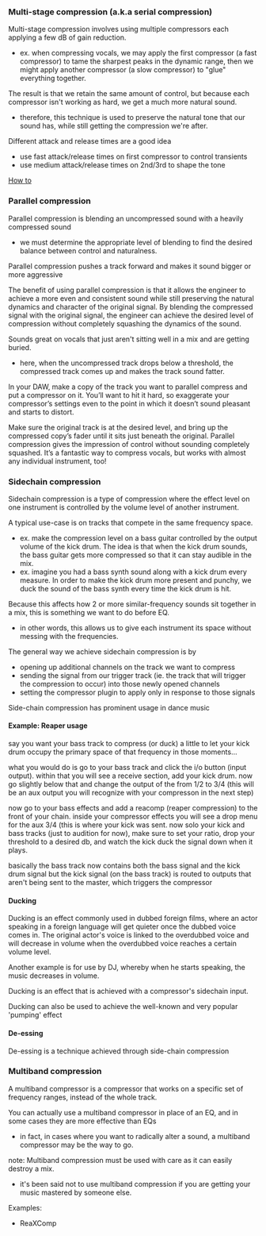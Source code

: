 
### Multi-stage compression (a.k.a serial compression)
Multi-stage compression involves using multiple compressors each applying a few dB of gain reduction.
- ex. when compressing vocals, we may apply the first compressor (a fast compressor) to tame the sharpest peaks in the dynamic range, then we might apply another compressor (a slow compressor) to "glue" everything together.

The result is that we retain the same amount of control, but because each compressor isn't working as hard, we get a much more natural sound.
- therefore, this technique is used to preserve the natural tone that our sound has, while still getting the compression we're after.

Different attack and release times are a good idea
- use fast attack/release times on first compressor to control transients
- use medium attack/release times on 2nd/3rd to shape the tone

[How to](https://www.musicianonamission.com/vocal-compression-how-to-compress-vocals/)

### Parallel compression
Parallel compression is blending an uncompressed sound with a heavily compressed sound
- we must determine the appropriate level of blending to find the desired balance between control and naturalness.

Parallel compression pushes a track forward and makes it sound bigger or more aggressive

The benefit of using parallel compression is that it allows the engineer to achieve a more even and consistent sound while still preserving the natural dynamics and character of the original signal. By blending the compressed signal with the original signal, the engineer can achieve the desired level of compression without completely squashing the dynamics of the sound.

Sounds great on vocals that just aren't sitting well in a mix and are getting buried.
- here, when the uncompressed track drops below a threshold, the compressed track comes up and makes the track sound fatter.

In your DAW, make a copy of the track you want to parallel compress and put a compressor on it. You’ll want to hit it hard, so exaggerate your compressor’s settings even to the point in which it doesn’t sound pleasant and starts to distort.

Make sure the original track is at the desired level, and bring up the compressed copy’s fader until it sits just beneath the original. Parallel compression gives the impression of control without sounding completely squashed. It’s a fantastic way to compress vocals, but works with almost any individual instrument, too!

### Sidechain compression
Sidechain compression is a type of compression where the effect level on one instrument is controlled by the volume level of another instrument. 

A typical use-case is on tracks that compete in the same frequency space.
- ex. make the compression level on a bass guitar controlled by the output volume of the kick drum. The idea is that when the kick drum sounds, the bass guitar gets more compressed so that it can stay audible in the mix.
- ex. imagine you had a bass synth sound along with a kick drum every measure. In order to make the kick drum more present and punchy, we duck the sound of the bass synth every time the kick drum is hit.

Because this affects how 2 or more similar-frequency sounds sit together in a mix, this is something we want to do before EQ.
- in other words, this allows us to give each instrument its space without messing with the frequencies.

The general way we achieve sidechain compression is by 
- opening up additional channels on the track we want to compress
- sending the signal from our trigger track (ie. the track that will trigger the compression to occur) into those newly opened channels
- setting the compressor plugin to apply only in response to those signals 

Side-chain compression has prominent usage in dance music

#### Example: Reaper usage
say you want your bass track to compress (or duck) a little to let your kick drum occupy the primary space of that frequency in those moments...

what you would do is go to your bass track and click the i/o button (input output). within that you will see a receive section, add your kick drum. now go slightly below that and change the output of the from 1/2 to 3/4 (this will be an aux output you will recognize with your compresson in the next step)

now go to your bass effects and add a reacomp (reaper compression) to the front of your chain. inside your compressor effects you will see a drop menu for the aux 3/4 (this is where your kick was sent. now solo your kick and bass tracks (just to audition for now), make sure to set your ratio, drop your threshold to a desired db, and watch the kick duck the signal down when it plays.

basically the bass track now contains both the bass signal and the kick drum signal but the kick signal (on the bass track) is routed to outputs that aren't being sent to the master, which triggers the compressor

#### Ducking
Ducking is an effect commonly used in dubbed foreign films, where an actor speaking in a foreign language will get quieter once the dubbed voice comes in. The original actor's voice is linked to the overdubbed voice and will decrease in volume when the overdubbed voice reaches a certain volume level.

Another example is for use by DJ, whereby when he starts speaking, the music decreases in volume.

Ducking is an effect that is achieved with a compressor's sidechain input.

Ducking can also be used to achieve the well-known and very popular 'pumping' effect

#### De-essing
De-essing is a technique achieved through side-chain compression

### Multiband compression
A multiband compressor is a compressor that works on a specific set of frequency ranges, instead of the whole track.

You can actually use a multiband compressor in place of an EQ, and in some cases they are more effective than EQs
- in fact, in cases where you want to radically alter a sound, a multiband compressor may be the way to go.

note: Multiband compression must be used with care as it can easily destroy a mix.
- it's been said not to use multiband compression if you are getting your music mastered by someone else.

Examples:
- ReaXComp